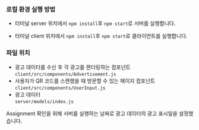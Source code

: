 ### 로컬 환경 실행 방법
- 터미널 server 위치에서 `npm install`후 `npm start`로 서버를 실행합니다.

- 터미널 client 위치에서 `npm install`후 `npm start`로 클라이언트를 실행합니다.

### 파일 위치

- 광고 데이터를 수신 후 각 광고를 렌더링하는 컴포넌트 <br/>
`client/src/components/Advertisement.js`
- 사용자가 QR 코드를 스캔했을 때 방문할 수 있는 페이지 컴포넌트 <br/>
`client/src/components/UserInput.js`
- 광고 데이터 <br/>
`server/models/index.js`


Assignment 확인을 위해 서버를 실행하는 날짜로 광고 데이터의 광고 표시일을 설정했습니다.
